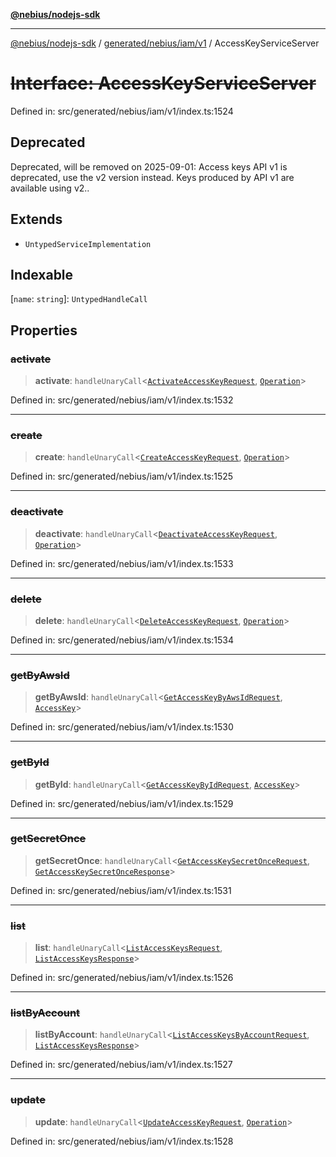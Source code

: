 [**@nebius/nodejs-sdk**](../../../../../README.md)

***

[@nebius/nodejs-sdk](../../../../../README.md) / [generated/nebius/iam/v1](../README.md) / AccessKeyServiceServer

# ~~Interface: AccessKeyServiceServer~~

Defined in: src/generated/nebius/iam/v1/index.ts:1524

## Deprecated

Deprecated, will be removed on 2025-09-01: Access keys API v1 is deprecated, use the v2 version instead. Keys produced by API v1 are available using v2..

## Extends

- `UntypedServiceImplementation`

## Indexable

\[`name`: `string`\]: `UntypedHandleCall`

## Properties

### ~~activate~~

> **activate**: `handleUnaryCall`\<[`ActivateAccessKeyRequest`](ActivateAccessKeyRequest.md), [`Operation`](../../../common/v1/interfaces/Operation.md)\>

Defined in: src/generated/nebius/iam/v1/index.ts:1532

***

### ~~create~~

> **create**: `handleUnaryCall`\<[`CreateAccessKeyRequest`](CreateAccessKeyRequest.md), [`Operation`](../../../common/v1/interfaces/Operation.md)\>

Defined in: src/generated/nebius/iam/v1/index.ts:1525

***

### ~~deactivate~~

> **deactivate**: `handleUnaryCall`\<[`DeactivateAccessKeyRequest`](DeactivateAccessKeyRequest.md), [`Operation`](../../../common/v1/interfaces/Operation.md)\>

Defined in: src/generated/nebius/iam/v1/index.ts:1533

***

### ~~delete~~

> **delete**: `handleUnaryCall`\<[`DeleteAccessKeyRequest`](DeleteAccessKeyRequest.md), [`Operation`](../../../common/v1/interfaces/Operation.md)\>

Defined in: src/generated/nebius/iam/v1/index.ts:1534

***

### ~~getByAwsId~~

> **getByAwsId**: `handleUnaryCall`\<[`GetAccessKeyByAwsIdRequest`](GetAccessKeyByAwsIdRequest.md), [`AccessKey`](AccessKey.md)\>

Defined in: src/generated/nebius/iam/v1/index.ts:1530

***

### ~~getById~~

> **getById**: `handleUnaryCall`\<[`GetAccessKeyByIdRequest`](GetAccessKeyByIdRequest.md), [`AccessKey`](AccessKey.md)\>

Defined in: src/generated/nebius/iam/v1/index.ts:1529

***

### ~~getSecretOnce~~

> **getSecretOnce**: `handleUnaryCall`\<[`GetAccessKeySecretOnceRequest`](GetAccessKeySecretOnceRequest.md), [`GetAccessKeySecretOnceResponse`](GetAccessKeySecretOnceResponse.md)\>

Defined in: src/generated/nebius/iam/v1/index.ts:1531

***

### ~~list~~

> **list**: `handleUnaryCall`\<[`ListAccessKeysRequest`](ListAccessKeysRequest.md), [`ListAccessKeysResponse`](ListAccessKeysResponse.md)\>

Defined in: src/generated/nebius/iam/v1/index.ts:1526

***

### ~~listByAccount~~

> **listByAccount**: `handleUnaryCall`\<[`ListAccessKeysByAccountRequest`](ListAccessKeysByAccountRequest.md), [`ListAccessKeysResponse`](ListAccessKeysResponse.md)\>

Defined in: src/generated/nebius/iam/v1/index.ts:1527

***

### ~~update~~

> **update**: `handleUnaryCall`\<[`UpdateAccessKeyRequest`](UpdateAccessKeyRequest.md), [`Operation`](../../../common/v1/interfaces/Operation.md)\>

Defined in: src/generated/nebius/iam/v1/index.ts:1528
